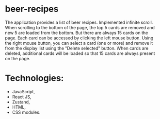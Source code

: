 # beer-recipes
The application provides a list of beer recipes. Implemented infinite scroll. When scrolling to the bottom of the page, 
the top 5 cards are removed and new 5 are loaded from the bottom. But there are always 15 cards on the page. Each card 
can be accessed by clicking the left mouse button. Using the right mouse button, you can select a card (one or more) 
and remove it from the display list using the "Delete selected" button. When cards are deleted, additional cards will be 
loaded so that 15 cards are always present on the page.
# Technologies:
- JavaScript, 
- React JS, 
- Zustand, 
- HTML, 
- CSS modules.
